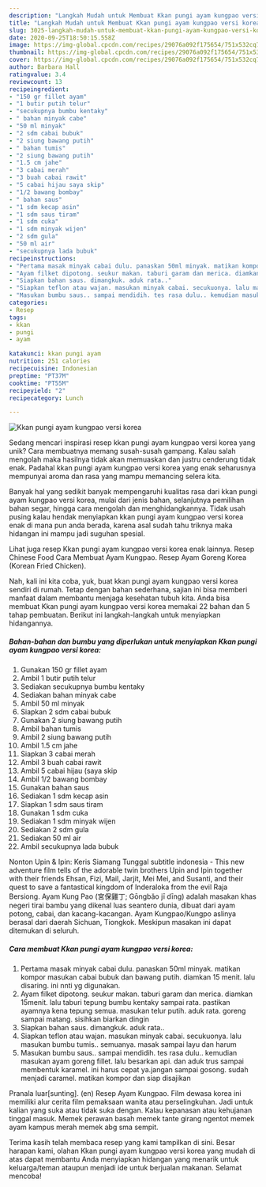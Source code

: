 ```yaml
---
description: "Langkah Mudah untuk Membuat Kkan pungi ayam kungpao versi korea Anti Gagal"
title: "Langkah Mudah untuk Membuat Kkan pungi ayam kungpao versi korea Anti Gagal"
slug: 3025-langkah-mudah-untuk-membuat-kkan-pungi-ayam-kungpao-versi-korea-anti-gagal
date: 2020-09-25T18:50:15.558Z
image: https://img-global.cpcdn.com/recipes/29076a092f175654/751x532cq70/kkan-pungi-ayam-kungpao-versi-korea-foto-resep-utama.jpg
thumbnail: https://img-global.cpcdn.com/recipes/29076a092f175654/751x532cq70/kkan-pungi-ayam-kungpao-versi-korea-foto-resep-utama.jpg
cover: https://img-global.cpcdn.com/recipes/29076a092f175654/751x532cq70/kkan-pungi-ayam-kungpao-versi-korea-foto-resep-utama.jpg
author: Barbara Hall
ratingvalue: 3.4
reviewcount: 13
recipeingredient:
- "150 gr fillet ayam"
- "1 butir putih telur"
- "secukupnya bumbu kentaky"
- " bahan minyak cabe"
- "50 ml minyak"
- "2 sdm cabai bubuk"
- "2 siung bawang putih"
- " bahan tumis"
- "2 siung bawang putih"
- "1.5 cm jahe"
- "3 cabai merah"
- "3 buah cabai rawit"
- "5 cabai hijau saya skip"
- "1/2 bawang bombay"
- " bahan saus"
- "1 sdm kecap asin"
- "1 sdm saus tiram"
- "1 sdm cuka"
- "1 sdm minyak wijen"
- "2 sdm gula"
- "50 ml air"
- "secukupnya lada bubuk"
recipeinstructions:
- "Pertama masak minyak cabai dulu. panaskan 50ml minyak. matikan kompor masukan cabai bubuk dan bawang putih. diamkan 15 menit. lalu disaring. ini nnti yg digunakan."
- "Ayam filket dipotong. seukur makan. taburi garam dan merica. diamkan 15menit. lalu taburi tepung bumbu kentaky sampai rata. pastikan ayamnya kena tepung semua. masukan telur putih. aduk rata. goreng sampai matang. sisihkan biarkan dingin"
- "Siapkan bahan saus. dimangkuk. aduk rata.."
- "Siapkan teflon atau wajan. masukan minyak cabai. secukuonya. lalu masukan bumbu tumis.. semuanya. masak sampai layu dan harum"
- "Masukan bumbu saus.. sampai mendidih. tes rasa dulu.. kemudian masukan ayam goreng fillet. lalu besarkan api. dan aduk trus sampai membentuk karamel. ini harus cepat ya.jangan sampai gosong. sudah menjadi caramel. matikan kompor dan siap disajikan"
categories:
- Resep
tags:
- kkan
- pungi
- ayam

katakunci: kkan pungi ayam 
nutrition: 251 calories
recipecuisine: Indonesian
preptime: "PT37M"
cooktime: "PT55M"
recipeyield: "2"
recipecategory: Lunch

---
```



![Kkan pungi ayam kungpao versi korea](https://img-global.cpcdn.com/recipes/29076a092f175654/751x532cq70/kkan-pungi-ayam-kungpao-versi-korea-foto-resep-utama.jpg)

Sedang mencari inspirasi resep kkan pungi ayam kungpao versi korea yang unik? Cara membuatnya memang susah-susah gampang. Kalau salah mengolah maka hasilnya tidak akan memuaskan dan justru cenderung tidak enak. Padahal kkan pungi ayam kungpao versi korea yang enak seharusnya mempunyai aroma dan rasa yang mampu memancing selera kita.

Banyak hal yang sedikit banyak mempengaruhi kualitas rasa dari kkan pungi ayam kungpao versi korea, mulai dari jenis bahan, selanjutnya pemilihan bahan segar, hingga cara mengolah dan menghidangkannya. Tidak usah pusing kalau hendak menyiapkan kkan pungi ayam kungpao versi korea enak di mana pun anda berada, karena asal sudah tahu triknya maka hidangan ini mampu jadi suguhan spesial.

Lihat juga resep Kkan pungi ayam kungpao versi korea enak lainnya. Resep Chinese Food Cara Membuat Ayam Kungpao. Resep Ayam Goreng Korea (Korean Fried Chicken).


Nah, kali ini kita coba, yuk, buat kkan pungi ayam kungpao versi korea sendiri di rumah. Tetap dengan bahan sederhana, sajian ini bisa memberi manfaat dalam membantu menjaga kesehatan tubuh kita. Anda bisa membuat Kkan pungi ayam kungpao versi korea memakai 22 bahan dan 5 tahap pembuatan. Berikut ini langkah-langkah untuk menyiapkan hidangannya.

<!--inarticleads1-->

##### Bahan-bahan dan bumbu yang diperlukan untuk menyiapkan Kkan pungi ayam kungpao versi korea:

1. Gunakan 150 gr fillet ayam
1. Ambil 1 butir putih telur
1. Sediakan secukupnya bumbu kentaky
1. Sediakan  bahan minyak cabe
1. Ambil 50 ml minyak
1. Siapkan 2 sdm cabai bubuk
1. Gunakan 2 siung bawang putih
1. Ambil  bahan tumis
1. Ambil 2 siung bawang putih
1. Ambil 1.5 cm jahe
1. Siapkan 3 cabai merah
1. Ambil 3 buah cabai rawit
1. Ambil 5 cabai hijau (saya skip
1. Ambil 1/2 bawang bombay
1. Gunakan  bahan saus
1. Sediakan 1 sdm kecap asin
1. Siapkan 1 sdm saus tiram
1. Gunakan 1 sdm cuka
1. Sediakan 1 sdm minyak wijen
1. Sediakan 2 sdm gula
1. Sediakan 50 ml air
1. Ambil secukupnya lada bubuk


Nonton Upin &amp; Ipin: Keris Siamang Tunggal subtitle indonesia - This new adventure film tells of the adorable twin brothers Upin and Ipin together with their friends Ehsan, Fizi, Mail, Jarjit, Mei Mei, and Susanti, and their quest to save a fantastical kingdom of Inderaloka from the evil Raja Bersiong. Ayam Kung Pao (宮保雞丁; Gōngbǎo jī dīng) adalah masakan khas negeri tirai bambu yang dikenal luas seantero dunia, dibuat dari ayam potong, cabai, dan kacang-kacangan. Ayam Kungpao/Kungpo aslinya berasal dari daerah Sichuan, Tiongkok. Meskipun masakan ini dapat ditemukan di seluruh. 

<!--inarticleads2-->

##### Cara membuat Kkan pungi ayam kungpao versi korea:

1. Pertama masak minyak cabai dulu. panaskan 50ml minyak. matikan kompor masukan cabai bubuk dan bawang putih. diamkan 15 menit. lalu disaring. ini nnti yg digunakan.
1. Ayam filket dipotong. seukur makan. taburi garam dan merica. diamkan 15menit. lalu taburi tepung bumbu kentaky sampai rata. pastikan ayamnya kena tepung semua. masukan telur putih. aduk rata. goreng sampai matang. sisihkan biarkan dingin
1. Siapkan bahan saus. dimangkuk. aduk rata..
1. Siapkan teflon atau wajan. masukan minyak cabai. secukuonya. lalu masukan bumbu tumis.. semuanya. masak sampai layu dan harum
1. Masukan bumbu saus.. sampai mendidih. tes rasa dulu.. kemudian masukan ayam goreng fillet. lalu besarkan api. dan aduk trus sampai membentuk karamel. ini harus cepat ya.jangan sampai gosong. sudah menjadi caramel. matikan kompor dan siap disajikan


Pranala luar[sunting]. (en) Resep Ayam Kungpao. Film dewasa korea ini memiliki alur cerita film pemaksaan wanita atau perselingkuhan. Jadi untuk kalian yang suka atau tidak suka dengan. Kalau kepanasan atau kehujanan tinggal masuk. Memek perawan basah memek tante girang ngentot memek ayam kampus merah memek abg sma sempit. 

Terima kasih telah membaca resep yang kami tampilkan di sini. Besar harapan kami, olahan Kkan pungi ayam kungpao versi korea yang mudah di atas dapat membantu Anda menyiapkan hidangan yang menarik untuk keluarga/teman ataupun menjadi ide untuk berjualan makanan. Selamat mencoba!
